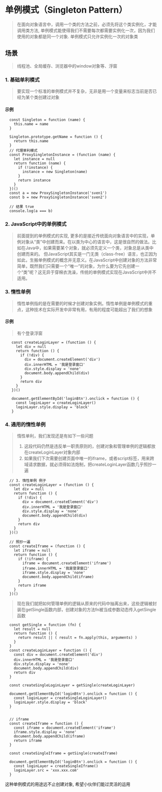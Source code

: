 # 单例模式（Singleton Pattern）
  > 在面向对象语言中，调用一个类的方法之前，必须先将这个类实例化，才能调用类方法, 单例模式能使得我们不需要每次都需要实例化一次，因为我们使用的对象都是同一个对象. 单例模式只允许实例化一次的对象类
## 场景
  > 线程池、全局缓存、浏览器中的window对象等、浮窗
### 1. 基础单利模式
  > 要实现一个标准的单例模式并不复杂，无非是用一个变量来标志当前是否已经为某个类创建过对象
#### 示例
  ```
    const Singleton = function (name) {
      this.name = name
    }

    Singleton.prototype.getName = function () {
      return this.name
    }
    // 代理单利模式
    const ProxySingletonInstance = (function (name) {
      let instance = null
      return function (name) {
        if (!instance) {
          instance = new Singleton(name)
        }
        return instance
      }
    })()
    const a = new ProxySingletonInstance('sven1')
    const b = new ProxySingletonInstance('sven2')

    // 结果 true
    console.log(a === b)
  ```
### 2. JavaScript中的单例模式
  > 前面提到的单例模式的实现, 更多的是接近传统面向对象语言中的实现，单例对象从“类”中创建而来。在以类为中心的语言中，这是很自然的做法。比如在Java中，如果需要某个对象，就必须先定义一个类，对象总是从类中创建而来的。
  > 但JavaScript其实是一门无类（class-free）语言，也正因为如此，生搬单例模式的概念并无意义。在JavaScript中创建对象的方法非常简单，既然我们只需要一个“唯一”的对象，为什么要为它先创建一个“类”呢？这无异于穿棉衣洗澡，传统的单例模式实现在JavaScript中并不适用。

### 3. 惰性单例
 > 惰性单例指的是在需要的时候才创建对象实例。惰性单例是单例模式的重点，这种技术在实际开发中非常有用，有用的程度可能超出了我们的想象
#### 示例
 > 有个登录浮窗
 ```
    const createLoginLayer = (function () {
      let div = null
      return function () {
        if (!div) {
          div = document.createElement('div')
          div.innerHTML = '我是登录窗口'
          div.style.display = 'none'
          document.body.appendChild(div)
        }
        return div
      }
    })()

    document.getElementById('loginBtn').onclick = function () {
      const loginLayer = createLoginLayer()
      loginLayer.style.display = 'block'
    }
 ```
### 4. 通用的惰性单例
  > 惰性单利，我们发现还是有如下一些问题
  > 1. 这段代码仍然是违反单一职责原则的，创建对象和管理单例的逻辑都放在createLoginLayer对象内部
  > 2. 如果我们下次需要创建页面中唯一的iframe，或者script标签，用来跨域请求数据，就必须得如法炮制，把createLoginLayer函数几乎照抄一遍
  ```
    // 3. 惰性单例 例子
    const createLoginLayer = (function () {
      let div = null
      return function () {
        if (!div) {
          div = document.createElement('div')
          div.innerHTML = '我是登录窗口'
          div.style.display = 'none'
          document.body.appendChild(div)
        }
        return div
      }
    })()

    // 照抄一遍
    const createIframe = (function () {
      let iframe = null
      return function () {
        if (!iframe) {
          iframe = document.createElement('iframe')
          iframe.innerHTML = '我是登录窗口'
          iframe.style.display = 'none'
          document.body.appendChild(iframe)
        }
        return iframe
      }
    })()

  ```
  > 现在我们就把如何管理单例的逻辑从原来的代码中抽离出来，这些逻辑被封装在getSingle函数内部，创建对象的方法fn被当成参数动态传入getSingle函数
  ```
    const getSingle = function (fn) {
      let result = null
      return function () {
        return result || ( result = fn.apply(this, arguments) )
      }
    }
    const createLoginLayer = function () {
      const div = document.createElement('div')
      div.innerHTML = '我是登录窗口'
      div.style.display = 'none'
      document.body.appendChild(div)
      return div
    }

    const createSingleLoginLayer = getSingle(createLoginLayer)

    document.getElementById('loginBtn').onclick = function () {
      const loginLayer = createSingleLoginLayer()
      loginLayer.style.display = 'block'
    }


    // iframe
    const createIframe = function () {
      const iframe = document.createElement('iframe')
      iframe.style.display = 'none'
      document.body.appendChild(iframe)
      return iframe
    }

    const createSingleIframe = getSingle(createIframe)

    document.getElementById('loginBtn').onclick = function () {
      const loginLayer = createSingleIframe()
      loginLayer.src = 'xxx.xxx.com'
    }
  ```  
  这种单例模式的用途远不止创建对象, 希望小伙伴们能过灵活的运用
  
  